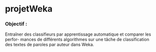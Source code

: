 # projetWeka

### Objectif : 
Entraîner des classifieurs par apprentissage automatique et comparer les perfor-
mances de différents algorithmes sur une tâche de classification des textes de
paroles par auteur dans Weka.
